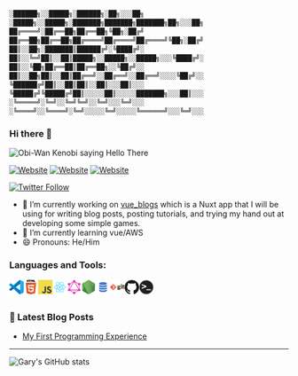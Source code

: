 ```
░██████╗░░█████╗░██████╗░██╗░░░██╗  ░█████╗░░█████╗░███████╗███████╗███████╗██╗░░░██╗
██╔════╝░██╔══██╗██╔══██╗╚██╗░██╔╝  ██╔══██╗██╔══██╗██╔════╝██╔════╝██╔════╝╚██╗░██╔╝
██║░░██╗░███████║██████╔╝░╚████╔╝░  ██║░░╚═╝██║░░██║█████╗░░█████╗░░█████╗░░░╚████╔╝░
██║░░╚██╗██╔══██║██╔══██╗░░╚██╔╝░░  ██║░░██╗██║░░██║██╔══╝░░██╔══╝░░██╔══╝░░░░╚██╔╝░░
╚██████╔╝██║░░██║██║░░██║░░░██║░░░  ╚█████╔╝╚█████╔╝██║░░░░░██║░░░░░███████╗░░░██║░░░
░╚═════╝░╚═╝░░╚═╝╚═╝░░╚═╝░░░╚═╝░░░  ░╚════╝░░╚════╝░╚═╝░░░░░╚═╝░░░░░╚══════╝░░░╚═╝░░░
```

### Hi there 👋

![Obi-Wan Kenobi saying Hello There](https://media.giphy.com/media/lIzAEoZEn571u/giphy.gif)

[![Website](https://img.shields.io/website?label=garycoffey.github.io&style=for-the-badge&url=https://garycoffey.github.io/)](https://garycoffey.github.io/)
[![Website](https://img.shields.io/website?label=Code-Platoon-Alumni-Association&style=for-the-badge&url=https://master.d2t3u4srvnanyn.amplifyapp.com/)](https://master.d2t3u4srvnanyn.amplifyapp.com/)
[![Website](https://img.shields.io/website?label=Vue-Blogs&style=for-the-badge&url=https://master.duar4efa9xb.amplifyapp.com/)](https://master.duar4efa9xb.amplifyapp.com/)


[![Twitter Follow](https://img.shields.io/twitter/follow/garyjcoffey?color=1DA1F2&logo=twitter&style=for-the-badge)](https://twitter.com/intent/follow?original_referer=https%3A%2F%2Fgithub.com%2Fgaryjcoffey&screen_name=garyjcoffey)


- 🔭 I’m currently working on [vue_blogs](https://github.com/garyCoffey/vue_blogs) which is a Nuxt app that I will be using for writing blog posts, posting tutorials, and trying my hand out at developing some simple games.
- 🌱 I’m currently learning vue/AWS
- 😄 Pronouns: He/Him

### Languages and Tools:

<img align="left" alt="Visual Studio Code" width="26px" src="https://raw.githubusercontent.com/github/explore/80688e429a7d4ef2fca1e82350fe8e3517d3494d/topics/visual-studio-code/visual-studio-code.png" />

<img align="left" alt="HTML5" width="26px" src="https://raw.githubusercontent.com/github/explore/80688e429a7d4ef2fca1e82350fe8e3517d3494d/topics/html/html.png" />

<img align="left" alt="JavaScript" width="26px" src="https://raw.githubusercontent.com/github/explore/80688e429a7d4ef2fca1e82350fe8e3517d3494d/topics/javascript/javascript.png" />

<img align="left" alt="React" width="26px" src="https://raw.githubusercontent.com/github/explore/80688e429a7d4ef2fca1e82350fe8e3517d3494d/topics/react/react.png" />

<img align="left" alt="GraphQL" width="26px" src="https://raw.githubusercontent.com/github/explore/80688e429a7d4ef2fca1e82350fe8e3517d3494d/topics/graphql/graphql.png" />

<img align="left" alt="Node.js" width="26px" src="https://raw.githubusercontent.com/github/explore/80688e429a7d4ef2fca1e82350fe8e3517d3494d/topics/nodejs/nodejs.png" />

<img align="left" alt="SQL" width="26px" src="https://raw.githubusercontent.com/github/explore/80688e429a7d4ef2fca1e82350fe8e3517d3494d/topics/sql/sql.png" />

<img align="left" alt="Git" width="26px" src="https://raw.githubusercontent.com/github/explore/80688e429a7d4ef2fca1e82350fe8e3517d3494d/topics/git/git.png" />

<img align="left" alt="GitHub" width="26px" src="https://raw.githubusercontent.com/github/explore/78df643247d429f6cc873026c0622819ad797942/topics/github/github.png" />

<img align="left" alt="Terminal" width="26px" src="https://raw.githubusercontent.com/github/explore/80688e429a7d4ef2fca1e82350fe8e3517d3494d/topics/terminal/terminal.png" />

<br />
<br />

### 📕 Latest Blog Posts

<!-- BLOG-POST-LIST:START -->
- [My First Programming Experience](https://garyjcoffey.medium.com/my-first-programming-experience-65ad89b8cad7?source=rss-30012cd9aca4------2)
<!-- BLOG-POST-LIST:END -->

---

<!-- <details>
  <summary>:zap: Recent GitHub Activity</summary>

<!--START_SECTION:activity-->
<!--END_SECTION:activity-->

![Gary's GitHub stats](https://github-readme-stats.vercel.app/api?username=garyCoffey&show_icons=true&theme=radical)

